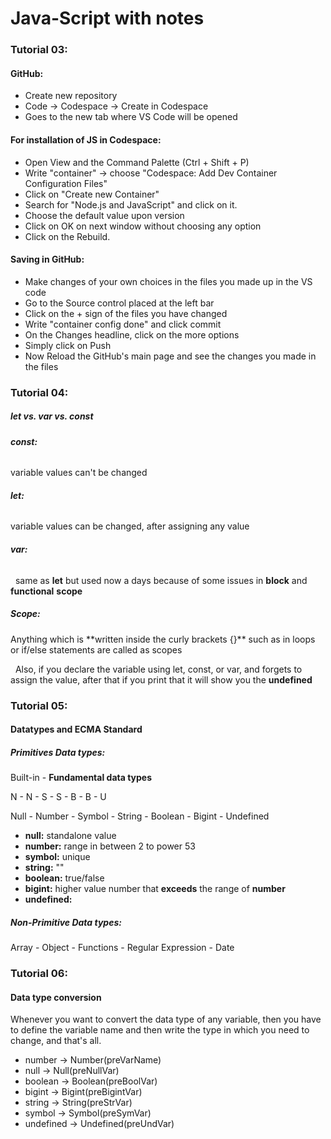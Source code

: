 # Java-Script with notes





### **Tutorial 03:**

#### **GitHub:**

* Create new repository
* Code -> Codespace -> Create in Codespace
* Goes to the new tab where VS Code will be opened



#### **For installation of JS in Codespace:**

* Open View and the Command Palette (Ctrl + Shift + P)
* Write "container" -> choose "Codespace: Add Dev Container Configuration Files"
* Click on "Create new Container"
* Search for "Node.js and JavaScript" and click on it.
* Choose the default value upon version
* Click on OK on next window without choosing any option
* Click on the Rebuild.



#### **Saving in GitHub:**

* Make changes of your own choices in the files you made up in the VS code
* Go to the Source control placed at the left bar
* Click on the + sign of the files you have changed
* Write "container config done" and click commit
* On the Changes headline, click on the more options
* Simply click on Push
* Now Reload the GitHub's main page and see the changes you made in the files





### Tutorial 04:

##### let vs. var vs. const



###### **const:**

variable values can't be changed	


###### **let:**

variable values can be changed, after assigning any value


###### **var:**

 	same as **let** but used now a days because of some issues in **block** and **functional** **scope**



##### **Scope:**

Anything which is \*\*written inside the curly brackets {}\*\* such as in loops or if/else statements are called as scopes


 	Also, if you declare the variable using let, const, or var, and forgets to assign the value, after that if you print that it will show you the **undefined**





### Tutorial 05:

#### Datatypes and ECMA Standard



##### **Primitives Data types**:

Built-in - **Fundamental data types**

N - N - S - S - B - B - U

Null - Number - Symbol - String - Boolean - Bigint - Undefined

* **null:** standalone value
* **number:** range in between 2 to power 53
* **symbol:** unique
* **string:** ""
* **boolean:** true/false
* **bigint:** higher value number that **exceeds** the range of **number**
* **undefined:**



##### **Non-Primitive Data types:**

Array - Object - Functions - Regular Expression - Date





### Tutorial 06:

#### Data type conversion



Whenever you want to convert the data type of any variable, then you have to define the variable name and then write the type in which you need to change, and that's all.

* number → Number(preVarName)
* null → Null(preNullVar)
* boolean → Boolean(preBoolVar)
* bigint → Bigint(preBigintVar)
* string → String(preStrVar)
* symbol → Symbol(preSymVar)
* undefined → Undefined(preUndVar)
